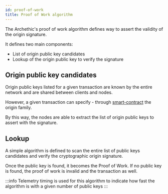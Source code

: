 ```yaml
---
id: proof-of-work
title: Proof of Work algorithm
---
```


The Archethic's proof of work algorithm defines way to assert the validity of the origin signature.

It defines two main components:

- List of origin public key candidates
- Lookup of the origin public key to verify the signature

## Origin public key candidates

Origin public keys listed for a given transaction are known by the entire network and are shared between clients and nodes.

However, a given transaction can specify - through [smart-contract](/build/smart-contracts/) the origin family.

By this way, the nodes are able to extract the list of origin public keys to assert with the signature.

## Lookup

A simple algorithm is defined to scan the entire list of public keys candidates and verify the cryptographic origin signature.

Once the public key is found, it becomes the Proof of Work.
If no public key is found, the proof of work is invalid and the transaction as well.

:::info
Telemetry timing is used for this algorithm to indicate how fast the algorithm is with a given number of public keys
:::
